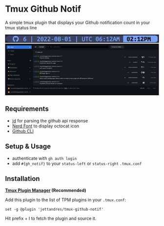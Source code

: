 # Tmux Github Notif

A simple tmux plugin that displays your Github notification count in your tmux status line

![alt text](./screenshots/ss1.png "plugin screenshot")
![alt text](./screenshots/ss2.png "github notif page")

## Requirements
- [jd](https://github.com/stedolan/jq) for parsing the github api response
- [Nerd Font](https://www.nerdfonts.com/) to display octocat icon
- [Github CLI](https://cli.github.com/)

## Setup & Usage
- authenticate with `gh auth login`
- add `#{gh_notif}` to your `status-left` or `status-right` `.tmux.conf`

## Installation
**[Tmux Plugin Manager](https://github.com/tmux-plugins/tpm) (Recommended)**

Add this plugin to the list of TPM plugins in your `.tmux.conf`:

```
set -g @plugin 'jettandres/tmux-github-notif'
```

Hit prefix + I to fetch the plugin and source it.
